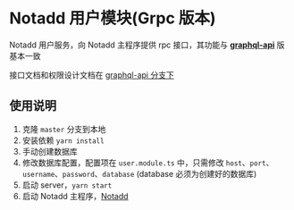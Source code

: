 # Notadd 用户模块(Grpc 版本)

Notadd 用户服务，向 Notadd 主程序提供 rpc 接口，其功能与 [**graphql-api**](https://github.com/notadd/nt-module-user/tree/graphql-api) 版基本一致

接口文档和权限设计文档在 [graphql-api 分支下](https://github.com/notadd/nt-module-user/blob/graphql-api/README_zh.md)

## 使用说明

1. 克隆 `master` 分支到本地
2. 安装依赖 `yarn install`
3. 手动创建数据库
4. 修改数据库配置，配置项在 `user.module.ts` 中，只需修改 `host`、`port`、`username`、`password`、`database`  (database 必须为创建好的数据库)
5. 启动 server，`yarn start`
6. 启动 Notadd 主程序，[Notadd](https://github.com/notadd/notadd)
